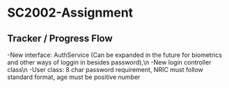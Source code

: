 # SC2002-Assignment

## Tracker / Progress Flow

-New interface: AuthService (Can be expanded in the future for biometrics and other ways of loggin in besides password),\n
-New login controller class\n
-User class: 8 char password requirement, NRIC must follow standard format, age must be positive number